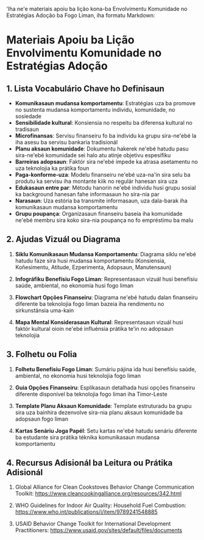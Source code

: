 'Iha ne'e materiais apoiu ba lição kona-ba Envolvimentu Komunidade no Estratégias Adoção ba Fogo Liman, iha formatu Markdown:

# Materiais Apoiu ba Lição Envolvimentu Komunidade no Estratégias Adoção

## 1. Lista Vocabulário Chave ho Definisaun

- **Komunikasaun mudansa komportamentu**: Estratégias uza ba promove no sustenta mudansa komportamentu individu, komunidade, no sosiedade
- **Sensibilidade kultural**: Konsiensia no respeitu ba diferensa kultural no tradisaun
- **Microfinansas**: Servisu finanseiru fo ba individu ka grupu sira-ne'ebé la iha asesu ba servisu bankaria tradisionál
- **Planu aksaun komunidade**: Dokumentu hakerek ne'ebé hatudu pasu sira-ne'ebé komunidade sei halo atu atinje objetivu espesífiku
- **Barreiras adopsaun**: Faktór sira ne'ebé impede ka atrasa asetamentu no uza teknolojia ka prátika foun
- **Paga-konforme-uza**: Modelu finanseiru ne'ebé uza-na'in sira selu ba produtu ka servisu iha montante kiik no regulár hanesan sira uza
- **Edukasaun entre par**: Métodu hanorin ne'ebé individu husi grupu sosial ka background hanesan fahe informasaun ho sira-nia par
- **Narasaun**: Uza estória ba transmite informasaun, uza dala-barak iha komunikasaun mudansa komportamentu
- **Grupu poupança**: Organizasaun finanseiru baseia iha komunidade ne'ebé membru sira koko sira-nia poupança no fo empréstimu ba malu 

## 2. Ajudas Vizuál ou Diagrama

1. **Siklu Komunikasaun Mudansa Komportamentu**: Diagrama siklu ne'ebé hatudu faze sira husi mudansa komportamentu (Konsiensia, Koñesimentu, Atitude, Ezperimenta, Adopsaun, Manutensaun)

2. **Infográfiku Benefísiu Fogo Liman**: Representasaun vizuál husi benefísiu saúde, ambiental, no ekonomia husi fogo liman

3. **Flowchart Opções Finanseiru**: Diagrama ne'ebé hatudu dalan finanseiru diferente ba teknolojia fogo liman bazeia iha rendimentu no sirkunstánsia uma-kain

4. **Mapa Mental Konsiderasaun Kultural**: Representasaun vizuál husi faktór kultural oioin ne'ebé influénsia prátika te'in no adopsaun teknolojia

## 3. Folhetu ou Folia

1. **Folhetu Benefísiu Fogo Liman**: Sumáriu pájina ida husi benefísiu saúde, ambiental, no ekonomia husi teknolojia fogo liman

2. **Guia Opções Finanseiru**: Esplikasaun detalhada husi opções finanseiru diferente disponível ba teknolojia fogo liman iha Timor-Leste

3. **Template Planu Aksaun Komunidade**: Template estruturadu ba grupu sira uza bainhira dezenvolve sira-nia planu aksaun komunidade ba adopsaun fogo liman

4. **Kartas Senáriu Joga Papél**: Setu kartas ne'ebé hatudu senáriu diferente ba estudante sira prátika téknika komunikasaun mudansa komportamentu

## 4. Recursus Adisionál ba Leitura ou Prátika Adisionál

1. Global Alliance for Clean Cookstoves Behavior Change Communication Toolkit: https://www.cleancookingalliance.org/resources/342.html

2. WHO Guidelines for Indoor Air Quality: Household Fuel Combustion: https://www.who.int/publications/i/item/9789241548885

3. USAID Behavior Change Toolkit for International Development Practitioners: https://www.usaid.gov/sites/default/files/documents